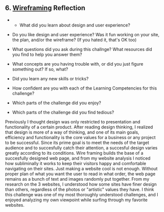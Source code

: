 ## 6. [Wireframing](6_wireframing/readme.md) Reflection

* * What did you learn about design and user experience? 
* Do you like design and user experience? Was it fun working on your site, the plan, and/or the wireframe? (If you hated it, that's OK too)

* What questions did you ask during this challnge? What resources did you find to help you answer them?  
* What concepts are you having trouble with, or did you just figure something out? If so, what?  
* Did you learn any new skills or tricks?
* How confident are you with each of the Learning Competencies for this challenge? 
* Which parts of the challenge did you enjoy?
* Which parts of the challenge did you find tedious?

<!-- Add your reflection here. Remove the comment markers -->

Previously I thought design was only restricted to presentation and functionality of a certain product. After reading design thinking, I realized that design is more of a way of thinking, and one of its main goals, efficiency and functionality is the core values for a business or any project to be successful. Since its prime goal is to meet the needs of the target audience and to succesfully catch their attention, a succesful design varies greatly according to its conditions. 
Wire framing builds the base of a succesfully designed web page, and from my website analysis I noticed how subliminally it works to keep their visitors happy and comfortable navigating on their sites. Just making a website cool is not enough. Without proper plan of what you want the user to read in what order, the web page remains as a bunch of text and images randomly put together. From my research on the 3 websites, I understood how some sites have finer design than others, regardless of the photos or "artistic" values they have. 
I think this challenge was one of my most thoroughly understood challenges, and I enjoyed analyzing my own viewpoint while surfing through my favorite websites.